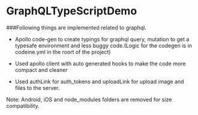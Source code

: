 # GraphQLTypeScriptDemo

###Following things are implemented related to graphql.
- Apollo code-gen to create typings for graphql query, mutation to get a typesafe environment and less buggy code.(Logic for the codegen is in codeine.yml in the roort of the project)

- Used apollo client with auto generated hooks to make the code more compact and cleaner

- Used authLink for auth_tokens and uploadLink for upload image and files to the server.

Note: Android, iOS and node_modules folders are removed for size compatibility.
